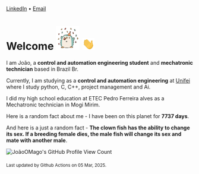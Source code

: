 [LinkedIn](https://www.linkedin.com/in/joão-pedro-gozzoli-b95641301/) &bull;
[Email](joaopedrogozzoli@gmail.com)

# Welcome <img src="happy.gif" height="64px" /> <img src="wave.gif" height="32px" />

I am João, a  **control and automation engineering student** and **mechatronic technician** based in Brazil Br.

Currently, I am studying as a **control and automation engineering** at [Unifei](https://unifei.edu.br) where I study python, C, C++, project management and Ai.

I did my high school education at ETEC Pedro Ferreira alves as a Mechatronic technician in Mogi Mirim.

Here is a random fact about me - I have been on this planet for **7737 days**.

And here is a just a random fact -  **The clown fish has the ability to change its sex. If a breeding female dies, the male fish will change its sex and mate with another male**.

![JoãoOMago's GitHub Profile View Count](https://komarev.com/ghpvc/?username=JoaoOMago)

<sub>Last updated by Github Actions on 05 Mar, 2025.</sub>
